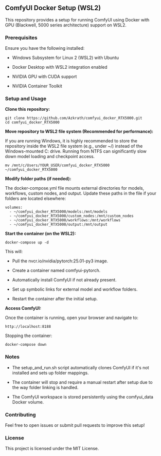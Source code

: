 ## ComfyUI Docker Setup (WSL2) ##

This repository provides a setup for running ComfyUI using Docker with GPU (Blackwell, 5000 series architecture) support on WSL2.

### Prerequisites ###

Ensure you have the following installed:

* Windows Subsystem for Linux 2 (WSL2) with Ubuntu

* Docker Desktop with WSL2 integration enabled

* NVIDIA GPU with CUDA support

* NVIDIA Container Toolkit

### Setup and Usage ###

**Clone this repository:**
```
git clone https://github.com/Azkrath/comfyui_docker_RTX5000.git
cd comfyui_docker_RTX5000
```
**Move repository to WSL2 file system (Recommended for performance):**

If you are running Windows, it is highly recommended to store the repository inside the WSL2 file system (e.g., under ~/) instead of the Windows-mounted C: drive. Running from NTFS can significantly slow down model loading and checkpoint access.
```
mv /mnt/c/Users/YOUR_USER/comfyui_docker_RTX5000 ~/comfyui_docker_RTX5000
```
**Modify folder paths (if needed):**

The docker-compose.yml file mounts external directories for models, workflows, custom nodes, and output. Update these paths in the file if your folders are located elsewhere:
```
volumes:
  - ~/comfyui_docker_RTX5000/models:/mnt/models
  - ~/comfyui_docker_RTX5000/custom_nodes:/mnt/custom_nodes
  - ~/comfyui_docker_RTX5000/workflows:/mnt/workflows
  - ~/comfyui_docker_RTX5000/output:/mnt/output
```
**Start the container (on the WSL2):**
```
docker-compose up -d
```
This will:

* Pull the nvcr.io/nvidia/pytorch:25.01-py3 image.

* Create a container named comfyui-pytorch.

* Automatically install ComfyUI if not already present.

* Set up symbolic links for external model and workflow folders.

* Restart the container after the initial setup.

**Access ComfyUI:**

Once the container is running, open your browser and navigate to:
```
http://localhost:8188
```
Stopping the container:
```
docker-compose down
```
### Notes ###

* The setup_and_run.sh script automatically clones ComfyUI if it's not installed and sets up folder mappings.

* The container will stop and require a manual restart after setup due to the way folder linking is handled.

* The ComfyUI workspace is stored persistently using the comfyui_data Docker volume.

### Contributing ###

Feel free to open issues or submit pull requests to improve this setup!

### License ###

This project is licensed under the MIT License.
